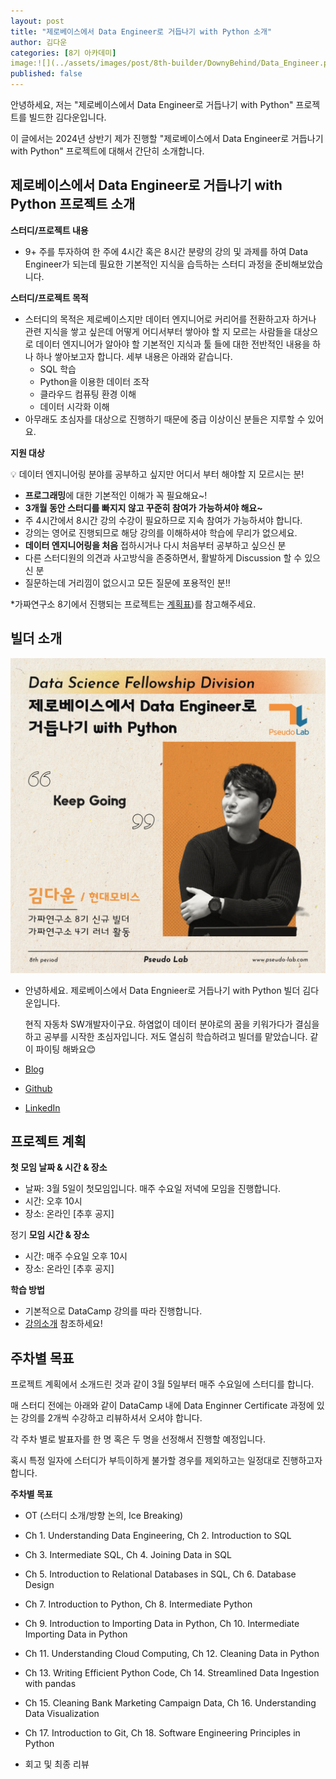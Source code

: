 ```yaml
---
layout: post
title: "제로베이스에서 Data Engineer로 거듭나기 with Python 소개"
author: 김다운
categories: [8기 아카데미]
image:![](../assets/images/post/8th-builder/DownyBehind/Data_Engineer.png)
published: false
---
```


안녕하세요, 저는 "제로베이스에서 Data Engineer로 거듭나기 with Python" 프로젝트를 빌드한 김다운입니다.

이 글에서는 2024년 상반기 제가 진행할 "제로베이스에서 Data Engineer로 거듭나기 with Python" 프로젝트에 대해서 간단히 소개합니다.

## 제로베이스에서 Data Engineer로 거듭나기 with Python 프로젝트 소개

**스터디/프로젝트 내용**

- 9+ 주를 투자하여 한 주에 4시간 혹은 8시간 분량의 강의 및 과제를 하여 Data Engineer가 되는데 필요한 기본적인 지식을 습득하는 스터디 과정을 준비해보았습니다.

**스터디/프로젝트 목적**

- 스터디의 목적은 제로베이스지만 데이터 엔지니어로 커리어를 전환하고자 하거나 관련 지식을 쌓고 싶은데 어떻게 어디서부터 쌓아야 할 지 모르는 사람들을 대상으로 데이터 엔지니어가 알아야 할 기본적인 지식과 툴 들에 대한 전반적인 내용을 하나 하나 쌓아보고자 합니다. 세부 내용은 아래와 같습니다.
  - SQL 학습
  - Python을 이용한 데이터 조작
  - 클라우드 컴퓨팅 환경 이해
  - 데이터 시각화 이해
- 아무래도 초심자를 대상으로 진행하기 때문에 중급 이상이신 분들은 지루할 수 있어요.

**지원 대상**

<aside>

💡 데이터 엔지니어링 분야를 공부하고 싶지만 어디서 부터 해야할 지 모르시는 분!

</aside>

- **프로그래밍**에 대한 기본적인 이해가 꼭 필요해요~!
- **3개월 동안 스터디를 빠지지 않고 꾸준히 참여가 가능하셔야 해요~**
- 주 4시간에서 8시간 강의 수강이 필요하므로 지속 참여가 가능하셔야 합니다.
- 강의는 영어로 진행되므로 해당 강의를 이해하셔야 학습에 무리가 없으세요.
- **데이터 엔지니어링을 처음** 접하시거나 다시 처음부터 공부하고 싶으신 분
- 다른 스터디원의 의견과 사고방식을 존중하면서, 활발하게 Discussion 할 수 있으신 분
- 질문하는데 거리낌이 없으시고 모든 질문에 포용적인 분!!

\*가짜연구소 8기에서 진행되는 프로젝트는 [계획표](https://www.pseudo-lab.com/d16a59aa6f3847a092f8d55b89279b0))를 참고해주세요.

## 빌더 소개

![](../assets/images/post/8th-builder/DownyBehind/psuedoLab_Profile.png)

- 안녕하세요. 제로베이스에서 Data Engnieer로 거듭나기 with Python 빌더 김다운입니다.

  현직 자동차 SW개발자이구요. 하염없이 데이터 분야로의 꿈을 키워가다가 결심을 하고 공부를 시작한 초심자입니다. 저도 열심히 학습하려고 빌더를 맡았습니다. 같이 파이팅 해봐요😊

- [Blog](https://downyk.tistory.com/)
- [Github](https://github.com/DownyBehind)
- [LinkedIn](https://www.linkedin.com/in/dawoon-kim-1b530587/)

## 프로젝트 계획

**첫 모임 날짜 & 시간 & 장소**

- 날짜: 3월 5일이 첫모임입니다. 매주 수요일 저녁에 모임을 진행합니다.
- 시간: 오후 10시
- 장소: 온라인 [추후 공지]

정기 **모임 시간 & 장소**

- 시간: 매주 수요일 오후 10시
- 장소: 온라인 [추후 공지]

**학습 방법**

- 기본적으로 DataCamp 강의를 따라 진행합니다.
- [강의소개](https://app.datacamp.com/learn/career-tracks/data-engineer) 참조하세요!

## 주차별 목표

프로젝트 계획에서 소개드린 것과 같이 3월 5일부터 매주 수요일에 스터디를 합니다.

매 스터디 전에는 아래와 같이 DataCamp 내에 Data Enginner Certificate 과정에 있는 강의를 2개씩 수강하고 리뷰하셔서 오셔야 합니다.

각 주차 별로 발표자를 한 명 혹은 두 명을 선정해서 진행할 예정입니다.

혹시 특정 일자에 스터디가 부득이하게 불가할 경우를 제외하고는 일정대로 진행하고자 합니다.

**주차별 목표**

- OT (스터디 소개/방향 논의, Ice Breaking)

- Ch 1. Understanding Data Engineering, Ch 2. Introduction to SQL

- Ch 3. Intermediate SQL, Ch 4. Joining Data in SQL

- Ch 5. Introduction to Relational Databases in SQL, Ch 6. Database Design

- Ch 7. Introduction to Python, Ch 8. Intermediate Python

- Ch 9. Introduction to Importing Data in Python, Ch 10. Intermediate Importing Data in Python

- Ch 11. Understanding Cloud Computing, Ch 12. Cleaning Data in Python

- Ch 13. Writing Efficient Python Code, Ch 14. Streamlined Data Ingestion with pandas
- Ch 15. Cleaning Bank Marketing Campaign Data, Ch 16. Understanding Data Visualization

- Ch 17. Introduction to Git, Ch 18. Software Engineering Principles in Python

- 회고 및 최종 리뷰
